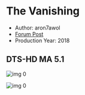# The Vanishing

* Author: aron7awol
* [Forum Post](https://www.avsforum.com/threads/bass-eq-for-filtered-movies.2995212/post-57767748)
* Production Year: 2018

## DTS-HD MA 5.1

![img 0](https://i.imgur.com/P9alCJW.jpg)

![img 0](https://i.imgur.com/ZIZ06Xz.jpg)

